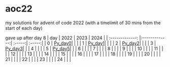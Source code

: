 # aoc22

my solutions for advent of code 2022 (with a timelimit of 30 mins from the start of each day)

gave up after day 8
| day  | 2022 | 2023 | 2024 |
| :-------------: |:-------------:| :-----:| :-----:|
| 0 | [Py_day0](day0/aoc_day0.py)|  |    |
| 1 | [Py_day1](day1/aoc_day1.py)|  |    |
| 2 | [Py_day2](day2/aoc_day2.py)|  |    |
| 3 | [Py_day3](day3/aoc_day3.py)|  |
| 4 |       |  |
| 5 | [Py_day5](day5/aoc_day5.py)|  |
| 6 |       |  |
| 7 |       |  |
| 8 |       |  |
| 9 |       |  |
| 10 |      |  |
| 11 |      |  |
| 12 |      |  |
| 13 |      |  |
| 14 |      |  |
| 15 |      |  |
| 16 |      |  |
| 17 |      |  |
| 18 |      |  |
| 19 |      |  |
| 20 |      |  |
| 21 |      |  |
| 22 |      |  |
| 23 |      |  |
| 24 |      |  |

